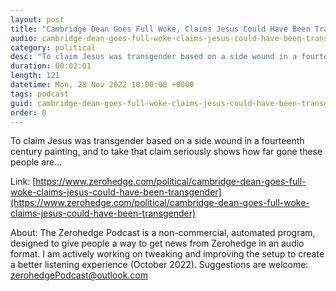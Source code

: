 ```yaml
---
layout: post
title: "Cambridge Dean Goes Full Woke, Claims Jesus Could Have Been Transgender"
audio: cambridge-dean-goes-full-woke-claims-jesus-could-have-been-transgender-0
category: political
desc: "To claim Jesus was transgender based on a side wound in a fourteenth century painting, and to take that claim seriously shows how far gone these people are..."
duration: 00:02:01
length: 121
datetime: Mon, 28 Nov 2022 10:00:00 +0000
tags: podcast
guid: cambridge-dean-goes-full-woke-claims-jesus-could-have-been-transgender-0
order: 0
---
```

To claim Jesus was transgender based on a side wound in a fourteenth century painting, and to take that claim seriously shows how far gone these people are...

Link: [https://www.zerohedge.com/political/cambridge-dean-goes-full-woke-claims-jesus-could-have-been-transgender](https://www.zerohedge.com/political/cambridge-dean-goes-full-woke-claims-jesus-could-have-been-transgender)

About: The Zerohedge Podcast is a non-commercial, automated program, designed to give people a way to get news from Zerohedge in an audio format.  I am actively working on tweaking and improving the setup to create a better listening experience (October 2022).  Suggestions are welcome: [zerohedgePodcast@outlook.com](mailto:zerohedgePodcast@outlook.com)